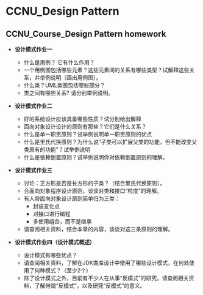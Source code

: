 # CCNU_Design Pattern
## CCNU_Course_Design Pattern  homework

+ **设计模式作业一**
  + 什么是用例？ 它有什么作用？  
  +  一个用例图包括哪些元素？这些元素间的关系有哪些类型？试解释这些关系，并举例说明（画出用例图）。  
  +  什么类？UML类图包括哪些部分？  
  +  类之间有哪些关系? 请分别举例说明。   



+ **设计模式作业二**
  + 好的系统设计应该具备哪些性质？试分别给出解释
  + 面向对象设计设计的原则有那些？它们是什么关系？
  + 什么是单一职责原则？试举例说明单一职责原则的优点
  + 什么是里氏代换原则？为什么说“子类可以扩展父类的功能，但不能改变父类原有的功能”？试举例说明
  + 什么是依赖倒置原则？试举例说明你对依赖倒置原则的理解。



+ **设计模式作业三**
  + 讨论：正方形是否是长方形的子类？（结合里氏代换原则）。
  + 合面向对象程序设计原则，谈谈对类和接口“粒度”的理解。
  + 有人将面向对象设计原则简单归为三类：
    +   封装变化点
    + 对接口进行编程
    + 多使用组合，而不是继承
  + 请查阅相关资料，结合本章的内容，谈谈对这三条原则的理解。



+ **设计模式作业四（设计模式概述）**
  + 设计模式有哪些优点？
  + 请查阅相关资料，了解在JDK类库设计中使用了哪些设计模式，在何处使用了何种模式？（至少2个）
  + 除了设计模式之外，目前有不少人在从事“反模式”的研究，请查阅相关资料，了解何谓“反模式”，以及研究“反模式”的意义。